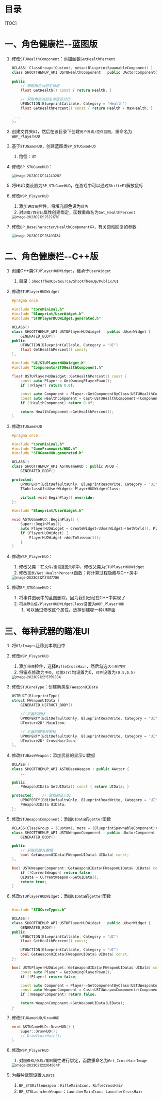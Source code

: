 # 目录

[TOC]

# 一、角色健康栏--蓝图版

1. 修改`STUHealthComponent`：添加函数`GetHealthPercent`

   ```c++
   UCLASS( ClassGroup=(Custom), meta=(BlueprintSpawnableComponent) )
   class SHOOTTHEMUP_API USTUHealthComponent : public UActorComponent{
       ...
   public:	
       // 获取角色当前生命值
       float GetHealth() const { return Health; }
   
       // 获取角色当前生命值百分比
       UFUNCTION(BlueprintCallable, Category = "Health")
       float GetHealthPercent() const { return Health / MaxHealth; }
   
   	...
   };
   ```

2. 创建文件夹`UI`，然后在该目录下创建`用户界面/控件蓝图`，重命名为`WBP_PlayerHUD`

3. 基于`STUGameHUD`，创建蓝图类`BP_STUGameHUD`

   1. 路径：`UI`

4. 修改`BP_STUGameHUD`：

   <img src="AssetMarkdown/image-20230212124240282.png" alt="image-20230212124240282" style="zoom:80%;" />

5. 将HUD类设置为`BP_STUGameHUD`，在游戏中可以通过`Shift+F1`解放鼠标

6. 修改`WBP_PlayerHUD`

   1. 添加`进度条`控件，将填充颜色设为`绿色`
   2. 对`进度/百分比`属性创建绑定，函数重命名为`Get_HealthPercent`

   <img src="AssetMarkdown/image-20230212125221710.png" alt="image-20230212125221710" style="zoom:80%;" />

7. 修改`BP_BaseCharacter/HealthComponent`中，有关自动回复的参数

   <img src="AssetMarkdown/image-20230212125403134.png" alt="image-20230212125403134" style="zoom:80%;" />

# 二、角色健康栏--C++版

1. 创建C++类`STUPlayerHUDWidget`，继承于`UserWidget`

   1. 目录：`ShootThemUp/Source/ShootThemUp/Public/UI`

2. 修改`STUPlayerHUDWidget`

   ```c++
   #pragma once
   
   #include "CoreMinimal.h"
   #include "Blueprint/UserWidget.h"
   #include "STUPlayerHUDWidget.generated.h"
   
   UCLASS()
   class SHOOTTHEMUP_API USTUPlayerHUDWidget : public UUserWidget {
       GENERATED_BODY()
   public:
       UFUNCTION(BlueprintCallable, Category = "UI")
       float GetHealthPercent() const;
   };
   ```

   ```c++
   #include "UI/STUPlayerHUDWidget.h"
   #include "Components/STUHealthComponent.h"
   
   float USTUPlayerHUDWidget::GetHealthPercent() const {
       const auto Player = GetOwningPlayerPawn();
       if (!Player) return 0.0f;
   
       const auto Component = Player->GetComponentByClass(USTUHealthComponent::StaticClass());
       const auto HealthComponent = Cast<USTUHealthComponent>(Component);
       if (!HealthComponent) return 0.0f;
   
       return HealthComponent->GetHealthPercent();
   }

3. 修改`STUGameHUD`

   ```c++
   #pragma once
   
   #include "CoreMinimal.h"
   #include "GameFramework/HUD.h"
   #include "STUGameHUD.generated.h"
   
   UCLASS()
   class SHOOTTHEMUP_API ASTUGameHUD : public AHUD {
       GENERATED_BODY()
   
   protected:
       UPROPERTY(EditDefaultsOnly, BlueprintReadWrite, Category = "UI")
       TSubclassOf<UUserWidget> PlayerHUDWidgetClass;
   
       virtual void BeginPlay() override;
   };
   ```

   ```c++
   #include "Blueprint/UserWidget.h"
   
   void ASTUGameHUD::BeginPlay() {
       Super::BeginPlay();
       auto PlayerHUDWidget = CreateWidget<UUserWidget>(GetWorld(), PlayerHUDWidgetClass);
       if (PlayerHUDWidget) {
           PlayerHUDWidget->AddToViewport();
       }
   }

4. 修改`WBP_PlayerHUD`：

   1. 修改父类：在`文件/重设蓝图父项`中，修改父类为`STUPlayerHUDWidget`
   2. 修改`图表/Get_HealthPercent`函数：将计算过程隐藏与C++类中

   <img src="AssetMarkdown/image-20230212131517786.png" alt="image-20230212131517786" style="zoom:80%;" />

5. 修改`BP_STUGameHUD`：

   1. 将事件图表中的蓝图删除，因为我们已经在C++中实现了
   2. 将`类默认值/PlayerHUDWidgetClass`设置为`WBP_PlayerHUD`
      1. 可以通过修改这个属性，选择创建哪一种UI界面

# 三、每种武器的瞄准UI

1. 将`UI/Images`迁移到本项目中

2. 修改`WBP_PlayerHUD`

   1. 添加`图像`控件，选择`RifleCrossHair`，然后勾选`大小到内容`
   2. 将锚点修改为`中央`，`位置X(Y)`均设置为0，`对齐`设置为`(0.5,0.5)`

   <img src="AssetMarkdown/image-20230212215759334.png" alt="image-20230212215759334" style="zoom:80%;" />

3. 修改`STUCoreType`：创建新类型`FWeaponUIData`

   ```c++
   USTRUCT(BlueprintType)
   struct FWeaponUIData {
       GENERATED_USTRUCT_BODY()
   
       // 武器的图标
       UPROPERTY(EditDefaultsOnly, BlueprintReadWrite, Category = "UI")
       UTexture2D* MainIcon;
       
       // 武器的瞄准线图标
       UPROPERTY(EditDefaultsOnly, BlueprintReadWrite, Category = "UI")
       UTexture2D* CrossHairIcon;
   };
   ```

4. 修改`STUBaseWeapon`：添加武器的显示UI数据

   ```c++
   UCLASS()
   class SHOOTTHEMUP_API ASTUBaseWeapon : public AActor {
       ...
   
   public:
       FWeaponUIData GetUIData() const { return UIData; }
   
   protected:    // 武器的显示UI
       UPROPERTY(EditDefaultsOnly, BlueprintReadWrite, Category = "UI")
       FWeaponUIData UIData;
   };

5. 修改`STUWeaponComponent`：添加`UIData`的`getter`函数

   ```c++
   UCLASS(ClassGroup = (Custom), meta = (BlueprintSpawnableComponent))
   class SHOOTTHEMUP_API USTUWeaponComponent : public UActorComponent {
       GENERATED_BODY()
   
   public:
       // 获取武器UI数据
       bool GetWeaponUIData(FWeaponUIData& UIData) const;
   };
   ```

   ```c++
   bool USTUWeaponComponent::GetWeaponUIData(FWeaponUIData& UIData) const {
       if (!CurrentWeapon) return false;
       UIData = CurrentWeapon->GetUIData();
       return true;
   }
   ```

6. 修改`STUPlayerHUDWidget`：添加`UIData`的`getter`函数

   ```c++
   ...
   #include "STUCoreTypes.h"
   
   UCLASS()
   class SHOOTTHEMUP_API USTUPlayerHUDWidget : public UUserWidget {
       GENERATED_BODY()
   public:
       UFUNCTION(BlueprintCallable, Category = "UI")
       float GetHealthPercent() const;
   
       UFUNCTION(BlueprintCallable, Category = "UI")
       bool GetWeaponUIData(FWeaponUIData& UIData) const;
   };
   ```

   ```c++
   bool USTUPlayerHUDWidget::GetWeaponUIData(FWeaponUIData& UIData) const {
       const auto Player = GetOwningPlayerPawn();
       if (!Player) return false;
   
       const auto Component = Player->GetComponentByClass(USTUWeaponComponent::StaticClass());
       const auto WeaponComponent = Cast<USTUWeaponComponent>(Component);
       if (!WeaponComponent) return false;
   
       return WeaponComponent->GetWeaponUIData(UIData);
   }
   ```

7. 修改`STUGameHUD/DrawHUD`

   ```c++
   void ASTUGameHUD::DrawHUD() {
       Super::DrawHUD();
       // DrawCrossHair();
   }

8. 修改`WBP_PlayerHUD`

   1. 对`图像框/外观/笔刷`属性进行绑定，函数重命名为`Get_CrossHairImage`

   <img src="AssetMarkdown/image-20230212220456411.png" alt="image-20230212220456411" style="zoom:80%;" />

9. 为每种武器设置`UIData`

   1. `BP_STURifleWeapon`：`RifleMainIcon`、`RifleCrossHair`
   2. `BP_STULauncherWeapon`：`LauncherMainIcon`、`LauncherCrossHair`

